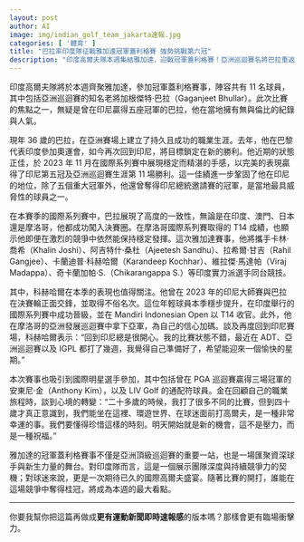 ```yaml
---
layout: post
author: AI
image: img/indian_golf_team_jakarta速報.jpg
categories: [ '體育' ]
title: "巴拉率印度隊征戰雅加達冠軍蓋利格賽 強勢挑戰第六冠"  
description: "印度高爾夫隊本週集結雅加達，迎戰冠軍蓋利格賽！亞洲巡迴賽名將巴拉重返印尼，力拼第六座當地冠軍，狀態火熱的他將與科赫哈爾等印度好手並肩作戰。賽場同樣迎來PGA三冠王安東尼·金及LIV Golf球星，國際高手齊聚，火花一觸即發！"  "
---
```

印度高爾夫隊將於本週齊聚雅加達，參加冠軍蓋利格賽事，陣容共有 11 名球員，其中包括亞洲巡迴賽的知名老將加根傑特·巴拉（Gaganjeet Bhullar）。此次比賽的焦點之一，無疑是曾在印尼贏得五座冠軍的巴拉，他在當地擁有無與倫比的紀錄與人氣。  

現年 36 歲的巴拉，在亞洲賽場上建立了持久且成功的職業生涯。去年，他在巴黎代表印度參加奧運會，如今再次回到印尼，將目標鎖定在新的勝利。他近期的狀態正佳，於 2023 年 11 月在國際系列賽中展現穩定而精湛的手感，以完美的表現贏得了印尼第五冠及亞洲巡迴賽生涯第 11 場勝利。這一佳績進一步鞏固了他在印尼的地位，除了五個重大冠軍外，他還曾奪得印尼總統邀請賽的冠軍，是當地最具威脅性的球員之一。  

在本賽季的國際系列賽中，巴拉展現了高度的一致性，無論是在印度、澳門、日本還是摩洛哥，他都成功闖入決賽圈。在摩洛哥國際系列賽取得的 T14 成績，也顯示他即便在激烈的競爭中依然能保持穩定發揮。這次雅加達賽事，他將攜手卡林·喬希（Khalin Joshi）、阿吉特什·桑杜（Ajeetesh Sandhu）、拉希爾·甘吉（Rahil Gangjee）、卡蘭迪普·科赫哈爾（Karandeep Kochhar）、維拉傑·馬達帕（Viraj Madappa）、奇卡蘭加帕·S.（Chikarangappa S.）等印度實力派選手同台競技。  

其中，科赫哈爾在本季的表現也值得關注。他曾在 2023 年的印尼大師賽與巴拉在決賽輪正面交鋒，並取得不俗名次。這位年輕球員本季穩步提升，在印度舉行的國際系列賽中成功晉級，並在 Mandiri Indonesian Open 以 T14 收官。此外，他在摩洛哥的亞洲發展巡迴賽中拿下亞軍，為自己的信心加碼。談及再度回到印尼賽場，科赫哈爾表示：“回到印尼總是很開心。我的比賽狀態不錯，最近在 ADT、亞洲巡迴賽以及 IGPL 都打了幾週，我覺得自己準備好了，希望能迎來一個愉快的星期。”  

本次賽事也吸引到國際明星選手參加，其中包括曾在 PGA 巡迴賽贏得三場冠軍的安東尼·金（Anthony Kim），以及 LIV Golf 的通配符球員。金在回顧自己的職業旅程時，談到心境的轉變：“二十多歲的時候，我打了很多不同的比賽，但到四十歲才真正意識到，我們能坐在這裡、環遊世界、在球迷面前打高爾夫，是一種非常幸運的事。我們要懂得珍惜這樣的時刻。明天開始就是新的機會，這不是壓力，而是一種祝福。”  

雅加達的冠軍蓋利格賽事不僅是亞洲頂級巡迴賽的重要一站，也是一場匯聚資深球手與新生力量的舞台。對印度隊而言，這是一個展示團隊深度與持續競爭力的契機；對球迷來說，更是一次期待已久的國際高爾夫盛宴。隨著比賽的開打，誰能在這場競爭中奪得桂冠，將成為本週的最大看點。  

---

你要我幫你把這篇再做成**更有運動新聞即時速報感**的版本嗎？那樣會更有臨場衝擊力。